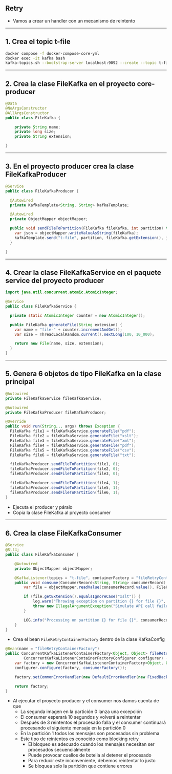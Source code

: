 ## Retry
- Vamos a crear un handler con un mecanismo de reintento

---

## 1. Crea el topic t-file

```bash
docker compose -f docker-compose-core-yml
docker exec -it kafka bash
kafka-topics.sh --bootstrap-server localhost:9092 --create --topic t-file --partitions 2
```

---

## 2. Crea la clase FileKafka en el proyecto core-producer

```java
@Data
@NoArgsConstructor
@AllArgsConstructor
public class FileKafka {

    private String name;
    private long size;
    private String extension;

}
```

---

## 3. En el proyecto producer crea la clase FileKafkaProducer

```java
@Service
public class FileKafkaProducer {

  @Autowired
  private KafkaTemplate<String, String> kafkaTemplate;

  @Autowired
  private ObjectMapper objectMapper;

  public void sendFileToPartition(FileKafka fileKafka, int partition) throws JsonProcessingException {
    var json = objectMapper.writeValueAsString(fileKafka);
    kafkaTemplate.send("t-file", partition, fileKafka.getExtension(), json);
  }

}
```

---

## 4. Crear la clase FileKafkaService en el paquete service del proyecto producer

```java
import java.util.concurrent.atomic.AtomicInteger;

@Service
public class FileKafkaService {

  private static AtomicInteger counter = new AtomicInteger();

  public FileKafka generateFile(String extension) {
    var name = "file-" + counter.incrementAndGet();
    var size = ThreadLocalRandom.current().nextLong(100, 10_000);

    return new File(name, size, extension);
  }
}
```
---

## 5. Genera 6 objetos de tipo FileKafka en la clase principal

```java
@Autowired
private FileKafkaService fileKafkaService;

@Autowired
private FileKafkaProducer fileKafkaProducer;

@Override
public void run(String... args) throws Exception {
  FileKafka file1 = fileKafkaService.generateFile("pdf");
  FileKafka file2 = fileKafkaService.generateFile("xslt");
  FileKafka file3 = fileKafkaService.generateFile("xml");
  FileKafka file4 = fileKafkaService.generateFile("pdf");
  FileKafka file5 = fileKafkaService.generateFile("csv");
  FileKafka file6 = fileKafkaService.generateFile("txt");

  fileKafkaProducer.sendFileToPartition(file1, 0);
  fileKafkaProducer.sendFileToPartition(file2, 0);
  fileKafkaProducer.sendFileToPartition(file3, 0);

  fileKafkaProducer.sendFileToPartition(file4, 1);
  fileKafkaProducer.sendFileToPartition(file5, 1);
  fileKafkaProducer.sendFileToPartition(file6, 1);
}

```

- Ejecuta el producer y páralo
- Copia la clase FileKafka al proyecto consumer

---

## 6. Crea la clase FileKafkaConsumer

```java
@Service
@Slf4j
public class FileKafkaConsumer {

    @Autowired
    private ObjectMapper objectMapper;

    @KafkaListener(topics = "t-file", containerFactory = "fileRetryContainerFactory", concurrency = "2")
    public void consume(ConsumerRecord<String, String> consumerRecord) throws JsonMappingException, JsonProcessingException {
        var file = objectMapper.readValue(consumerRecord.value(), FileKafka.class);

        if (file.getExtension().equalsIgnoreCase("xslt")) {
            log.warn("Throwing exception on partition {} for file {}", consumerRecord.partition(), file);
            throw new IllegalArgumentException("Simulate API call failed");
        }

        LOG.info("Processing on partition {} for file {}", consumerRecord.partition(), file);
    }
}
```

- Crea el bean `FileRetryContainerFactory` dentro de la clase KafkaConfig


```java
@Bean(name = "fileRetryContainerFactory")
public ConcurrentKafkaListenerContainerFactory<Object, Object> fileRetryContainerFactory(
        ConcurrentKafkaListenerContainerFactoryConfigurer configurer) {
    var factory = new ConcurrentKafkaListenerContainerFactory<Object, Object>();
    configurer.configure(factory, consumerFactory());

    factory.setCommonErrorHandler(new DefaultErrorHandler(new FixedBackOff(10_000, 3)));

    return factory;
}
```

- Al ejecutar el proyecto producer y el consumer nos damos cuenta de que
  - La segunda imagen en la partición 0 lanza una excepción
  - El consumer esperará 10 segundos y volverá a reintentar
  - Después de 3 reintentos el procesado falla y el consumer continuará procesando el siguiente mensaje en la partición 0
  - En la partición 1 todos los mensajes son procesados sin problema
  - Este tipo de reintentos es conocido como blocking retry
    - El bloqueo es adecuado cuando los mensajes necesitan ser procesados secuencialmente
    - Puede provocar cuellos de botella al detener el procesado
    - Para reducir este inconveniente, debemos reintentar lo justo
    - Se bloquea solo la partición que contiene errores